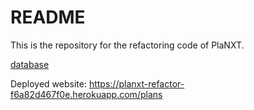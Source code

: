 # README
This is the repository for the refactoring code of PlaNXT.

[database](https://dbdiagram.io/d/PlaNXT-65177c28ffbf5169f0c4bcaf)

Deployed website: https://planxt-refactor-f6a82d467f0e.herokuapp.com/plans
